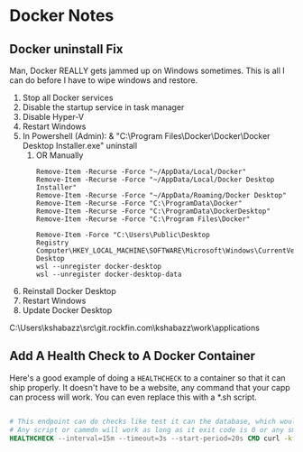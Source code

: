# Docker Notes

## Docker uninstall Fix

Man, Docker REALLY gets jammed up on Windows sometimes. This is all I can do before I have to wipe windows and restore.

1. Stop all Docker services
2. Disable the startup service in task manager
3. Disable Hyper-V
4. Restart Windows
5. In Powershell (Admin): & "C:\Program Files\Docker\Docker\Docker Desktop Installer.exe" uninstall
    1. OR Manually
       ```
       Remove-Item -Recurse -Force "~/AppData/Local/Docker"
       Remove-Item -Recurse -Force "~/AppData/Local/Docker Desktop Installer"
       Remove-Item -Recurse -Force "~/AppData/Roaming/Docker Desktop"
       Remove-Item -Recurse -Force "C:\ProgramData\Docker"
       Remove-Item -Recurse -Force "C:\ProgramData\DockerDesktop"
       Remove-Item -Recurse -Force "C:\Program Files\Docker"
 
       Remove-Item -Force "C:\Users\Public\Desktop
       Registry 
       Computer\HKEY_LOCAL_MACHINE\SOFTWARE\Microsoft\Windows\CurrentVersion\Uninstall\Docker Desktop
       wsl --unregister docker-desktop
       wsl --unregister docker-desktop-data
       ```
6. Reinstall Docker Desktop
7. Restart Windows
8. Update Docker Desktop

C:\Users\kshabazz\src\git.rockfin.com\kshabazz\work\applications


## Add A Health Check to A Docker Container

Here's a good example of doing a `HEALTHCHECK` to a container so that it can ship properly.
It doesn't have to be a website, any command that your capp can process will work. You can even
replace this with a *.sh script.

```dockerfile

# This endpoint can do checks like test it can the database, which would a nice healthcheck.
# Any script or cammdn will work as long as it exit code is 0 or any small int.
HEALTHCHECK --interval=15m --timeout=3s --start-period=20s CMD curl -kfI http://example.com/status.php || exit 1
```